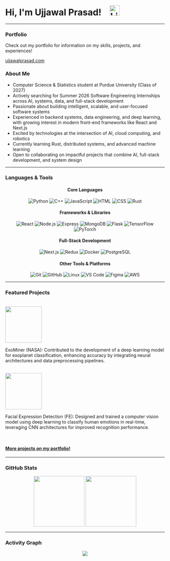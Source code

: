 <h1 align="left">
  Hi, I'm Ujjawal Prasad!&nbsp;&nbsp;&nbsp;
  <a href="https://www.linkedin.com/in/ujjawal-prasad/" title="LinkedIn Profile">
    <img width="32" src="https://cdn-icons-png.flaticon.com/512/174/174857.png" alt="LinkedIn">
  </a>
</h1>

---
### Portfolio  
Check out my portfolio for information on my skills, projects, and experiences! 

[ujjawalprasad.com](https://www.ujjawalprasad.com)

### About Me  
- Computer Science & Statistics student at Purdue University (Class of 2027)
- Actively searching for Summer 2026 Software Engineering Internships across AI, systems, data, and full-stack development
- Passionate about building intelligent, scalable, and user-focused software systems
- Experienced in backend systems, data engineering, and deep learning, with growing interest in modern front-end frameworks like React and Next.js
- Excited by technologies at the intersection of AI, cloud computing, and robotics
- Currently learning Rust, distributed systems, and advanced machine learning
- Open to collaborating on impactful projects that combine AI, full-stack development, and system design

---

###  Languages & Tools  

<div align="center">  

#### Core Languages  
<img src="https://skillicons.dev/icons?i=python" title="Python" />  
<img src="https://skillicons.dev/icons?i=cpp" title="C++" />  
<img src="https://skillicons.dev/icons?i=js" title="JavaScript" />  
<img src="https://skillicons.dev/icons?i=html" title="HTML" />  
<img src="https://skillicons.dev/icons?i=css" title="CSS" />  
<img src="https://skillicons.dev/icons?i=rust" title="Rust" />  

#### Frameworks & Libraries  
<img src="https://skillicons.dev/icons?i=react" title="React" />  
<img src="https://skillicons.dev/icons?i=nodejs" title="Node.js" />  
<img src="https://skillicons.dev/icons?i=express" title="Express" />  
<img src="https://skillicons.dev/icons?i=mongodb" title="MongoDB" />  
<img src="https://skillicons.dev/icons?i=flask" title="Flask" />  
<img src="https://skillicons.dev/icons?i=tensorflow" title="TensorFlow" />  
<img src="https://skillicons.dev/icons?i=pytorch" title="PyTorch" />  

#### Full-Stack Development  
<img src="https://skillicons.dev/icons?i=nextjs" title="Next.js" />  
<img src="https://skillicons.dev/icons?i=redux" title="Redux" />  
<img src="https://skillicons.dev/icons?i=docker" title="Docker" />  
<img src="https://skillicons.dev/icons?i=postgres" title="PostgreSQL" />  

#### Other Tools & Platforms  
<img src="https://skillicons.dev/icons?i=git" title="Git" />  
<img src="https://skillicons.dev/icons?i=github" title="GitHub" />  
<img src="https://skillicons.dev/icons?i=linux" title="Linux" />  
<img src="https://skillicons.dev/icons?i=vscode" title="VS Code" />  
<img src="https://skillicons.dev/icons?i=figma" title="Figma" />  
<img src="https://skillicons.dev/icons?i=aws" title="AWS" />  

</div>

---

### Featured Projects  

<br>  

<div align="left">  
  <a href="https://github.com/nasa/ExoMiner" title="ExoMiner (NASA)">
    <img height="115" src="https://github-readme-stats.vercel.app/api/pin/?username=nasa&repo=ExoMiner&theme=react&border_color=61dafb&border_radius=10">
  </a>  
</div>  

<p align="left">  
  ExoMiner (NASA): Contributed to the development of a deep learning model for exoplanet classification, enhancing accuracy by integrating neural architectures and data preprocessing pipelines.  
</p>  

<br>  

<div align="left">  
  <a href="https://github.com/blur288/FE" title="Facial Expression Detection">
    <img height="115" src="https://github-readme-stats.vercel.app/api/pin/?username=blur288&repo=FE&theme=react&border_color=61dafb&border_radius=10">
  </a>  
</div>  

<p align="left">  
  Facial Expression Detection (FE): Designed and trained a computer vision model using deep learning to classify human emotions in real-time, leveraging CNN architectures for improved recognition performance.  
</p>   

<br>  
<h4 align="left">  
  <a href="https://ujjawal-prasad-portfolio-website.vercel.app/" title="More projects on my portfolio!">More projects on my portfolio!</a>  
</h4>  

---


### GitHub Stats  

<div align="center">  
  <img height="160em" src="https://github-readme-stats.vercel.app/api?username=8wali8&show_icons=true&theme=react&hide_border=true&bg_color=0D1117&border_radius=10" />  
  <img height="160em" src="https://github-readme-streak-stats.herokuapp.com/?user=8wali8&theme=react&hide_border=true&background=0D1117&border_radius=10"/>  
</div>  

---

### Activity Graph  

<div align="center">  
  <img src="https://github-readme-activity-graph.vercel.app/graph?username=8wali8&theme=react-dark&hide_border=true&bg_color=0D1117&border_radius=10&color=61dafb&line=61dafb&point=ffffff"/>  
</div>  
